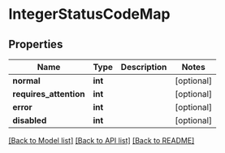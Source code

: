 # IntegerStatusCodeMap

## Properties
Name | Type | Description | Notes
------------ | ------------- | ------------- | -------------
**normal** | **int** |  | [optional] 
**requires_attention** | **int** |  | [optional] 
**error** | **int** |  | [optional] 
**disabled** | **int** |  | [optional] 

[[Back to Model list]](../README.md#documentation-for-models) [[Back to API list]](../README.md#documentation-for-api-endpoints) [[Back to README]](../README.md)

